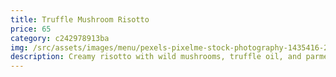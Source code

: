 ```yaml
---
title: Truffle Mushroom Risotto
price: 65
category: c242978913ba
img: /src/assets/images/menu/pexels-pixelme-stock-photography-1435416-2773940.jpg
description: Creamy risotto with wild mushrooms, truffle oil, and parmesan shavings.
---
```

